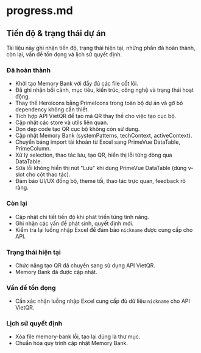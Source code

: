 # progress.md

## Tiến độ & trạng thái dự án

Tài liệu này ghi nhận tiến độ, trạng thái hiện tại, những phần đã hoàn thành, còn lại, vấn đề tồn đọng và lịch sử quyết định.

### Đã hoàn thành

- Khởi tạo Memory Bank với đầy đủ các file cốt lõi.
- Đã ghi nhận bối cảnh, mục tiêu, kiến trúc, công nghệ và trạng thái hoạt động.
- Thay thế Heroicons bằng PrimeIcons trong toàn bộ dự án và gỡ bỏ dependency không cần thiết.
- Tích hợp API VietQR để tạo mã QR thay thế cho việc tạo cục bộ.
- Cập nhật các store và utils liên quan.
- Dọn dẹp code tạo QR cục bộ không còn sử dụng.
- Cập nhật Memory Bank (systemPatterns, techContext, activeContext).
- Chuyển bảng import tài khoản từ Excel sang PrimeVue DataTable, PrimeColumn.
- Xử lý selection, thao tác lưu, tạo QR, hiển thị lỗi từng dòng qua DataTable.
- Sửa lỗi không hiển thị nút "Lưu" khi dùng PrimeVue DataTable (dùng v-slot cho cột thao tác).
- Đảm bảo UI/UX đồng bộ, theme tối, thao tác trực quan, feedback rõ ràng.

### Còn lại

- Cập nhật chi tiết tiến độ khi phát triển từng tính năng.
- Ghi nhận các vấn đề phát sinh, quyết định mới.
- Kiểm tra lại luồng nhập Excel để đảm bảo `nickname` được cung cấp cho API.

### Trạng thái hiện tại

- Chức năng tạo QR đã chuyển sang sử dụng API VietQR.
- Memory Bank đã được cập nhật.

### Vấn đề tồn đọng

- Cần xác nhận luồng nhập Excel cung cấp đủ dữ liệu `nickname` cho API VietQR.

### Lịch sử quyết định

- Xóa file memory-bank lỗi, tạo lại đúng là thư mục.
- Chuẩn hóa quy trình cập nhật Memory Bank.
